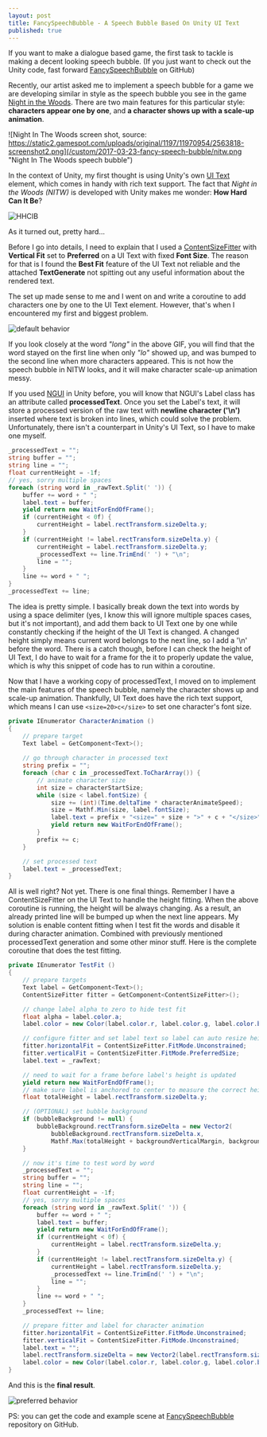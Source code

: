 ```yaml
---
layout: post
title: FancySpeechBubble - A Speech Bubble Based On Unity UI Text
published: true
---
```


If you want to make a dialogue based game, the first task to tackle is making a decent looking speech bubble. (If you just want to check out the Unity code, fast forward [FancySpeechBubble](https://github.com/solosodium/FancySpeechBubble) on GitHub)

Recently, our artist asked me to implement a speech bubble for a game we are developing similar in style as the speech bubble you see in the game [Night in the Woods](http://www.nightinthewoods.com/). There are two main features for this particular style: **characters appear one by one**, and **a character shows up with a scale-up animation**.

![Night In The Woods screen shot, source: https://static2.gamespot.com/uploads/original/1197/11970954/2563818-screenshot2.png](/custom/2017-03-23-fancy-speech-bubble/nitw.png "Night In The Woods speech bubble")

In the context of Unity, my first thought is using Unity's own [UI Text](https://docs.unity3d.com/ScriptReference/UI.Text.html) element, which comes in handy with rich text support. The fact that *Night in the Woods (NITW)* is developed with Unity makes me wonder: **How Hard Can It Be**?

![HHCIB](/custom/2017-03-23-fancy-speech-bubble/hhcib.gif "HHCIB")

As it turned out, pretty hard...

Before I go into details, I need to explain that I used a [ContentSizeFitter](https://docs.unity3d.com/Manual/script-ContentSizeFitter.html) with **Vertical Fit** set to **Preferred** on a UI Text with fixed **Font Size**. The reason for that is I found the **Best Fit** feature of the UI Text not reliable and the attached **TextGenerate** not spitting out any useful information about the rendered text.

The set up made sense to me and I went on and write a coroutine to add characters one by one to the UI Text element. However, that's when I encountered my first and biggest problem.

![default behavior](/custom/2017-03-23-fancy-speech-bubble/default_behavior.gif "Unity UI Text default behavior")

If you look closely at the word *"long"* in the above GIF, you will find that the word stayed on the first line when only *"lo"* showed up, and was bumped to the second line when more characters appeared. This is not how the speech bubble in NITW looks, and it will make character scale-up animation messy.

If you used [NGUI](https://www.assetstore.unity3d.com/en/#!/content/2413) in Unity before, you will know that NGUI's Label class has an attribute called **processedText**. Once you set the Label's text, it will store a processed version of the raw text with **newline character ('\n')** inserted where text is broken into lines, which could solve the problem.
 Unfortunately, there isn't a counterpart in Unity's UI Text, so I have to make one myself.

```csharp
_processedText = "";
string buffer = "";
string line = "";
float currentHeight = -1f;
// yes, sorry multiple spaces
foreach (string word in _rawText.Split(' ')) {
	buffer += word + " ";
	label.text = buffer;
	yield return new WaitForEndOfFrame();
	if (currentHeight < 0f) {
		currentHeight = label.rectTransform.sizeDelta.y;
	}
	if (currentHeight != label.rectTransform.sizeDelta.y) {
		currentHeight = label.rectTransform.sizeDelta.y;
		_processedText += line.TrimEnd(' ') + "\n";
		line = "";
	}
	line += word + " ";
}
_processedText += line;
```

The idea is pretty simple. I basically break down the text into words by using a space delimiter (yes, I know this will ignore multiple spaces cases, but it's not important), and add them back to UI Text one by one while constantly checking if the height of the UI Text is changed. A changed height simply means current word belongs to the next line, so I add a '\n' before the word. There is a catch though, before I can check the height of UI Text, I do have to wait for a frame for the it to properly update the value, which is why this snippet of code has to run within a coroutine.

Now that I have a working copy of processedText, I moved on to implement the main features of the speech bubble, namely the character shows up and scale-up animation. Thankfully, UI Text does have the rich text support, which means I can use ``` <size=20>c</size> ``` to set one character's font size.

```csharp
private IEnumerator CharacterAnimation () 
{
	// prepare target
	Text label = GetComponent<Text>();
	
	// go through character in processed text
	string prefix = "";
	foreach (char c in _processedText.ToCharArray()) {
		// animate character size
		int size = characterStartSize;
		while (size < label.fontSize) {
			size += (int)(Time.deltaTime * characterAnimateSpeed);
			size = Mathf.Min(size, label.fontSize);
			label.text = prefix + "<size=" + size + ">" + c + "</size>";
			yield return new WaitForEndOfFrame();
		}
		prefix += c;
	}

	// set processed text
	label.text = _processedText;
}
```

All is well right? Not yet. There is one final things. Remember I have a ContentSizeFitter on the UI Text to handle the height fitting. When the above coroutine is running, the height will be always changing. As a result, an already printed line will be bumped up when the next line appears. My solution is enable content fitting when I test fit the words and disable it during character animation. Combined with previously mentioned processedText generation and some other minor stuff. Here is the complete coroutine that does the test fitting.

```csharp
private IEnumerator TestFit () 
{
	// prepare targets
	Text label = GetComponent<Text>();
	ContentSizeFitter fitter = GetComponent<ContentSizeFitter>();

	// change label alpha to zero to hide test fit
	float alpha = label.color.a;
	label.color = new Color(label.color.r, label.color.g, label.color.b, 0f);

	// configure fitter and set label text so label can auto resize height
	fitter.horizontalFit = ContentSizeFitter.FitMode.Unconstrained;
	fitter.verticalFit = ContentSizeFitter.FitMode.PreferredSize;
	label.text = _rawText;

	// need to wait for a frame before label's height is updated
	yield return new WaitForEndOfFrame();
	// make sure label is anchored to center to measure the correct height
	float totalHeight = label.rectTransform.sizeDelta.y;

	// (OPTIONAL) set bubble background
	if (bubbleBackground != null) {
		bubbleBackground.rectTransform.sizeDelta = new Vector2(
			bubbleBackground.rectTransform.sizeDelta.x, 
			Mathf.Max(totalHeight + backgroundVerticalMargin, backgroundMinimumHeight));
	}

	// now it's time to test word by word
	_processedText = "";
	string buffer = "";
	string line = "";
	float currentHeight = -1f;
	// yes, sorry multiple spaces
	foreach (string word in _rawText.Split(' ')) {
		buffer += word + " ";
		label.text = buffer;
		yield return new WaitForEndOfFrame();
		if (currentHeight < 0f) {
			currentHeight = label.rectTransform.sizeDelta.y;
		}
		if (currentHeight != label.rectTransform.sizeDelta.y) {
			currentHeight = label.rectTransform.sizeDelta.y;
			_processedText += line.TrimEnd(' ') + "\n";
			line = "";
		}
		line += word + " ";
	}
	_processedText += line;

	// prepare fitter and label for character animation
	fitter.horizontalFit = ContentSizeFitter.FitMode.Unconstrained;
	fitter.verticalFit = ContentSizeFitter.FitMode.Unconstrained;
	label.text = "";
	label.rectTransform.sizeDelta = new Vector2(label.rectTransform.sizeDelta.x, totalHeight);
	label.color = new Color(label.color.r, label.color.g, label.color.b, alpha);
}
```

And this is the **final result**.

![preferred behavior](/custom/2017-03-23-fancy-speech-bubble/preferred_behavior.gif "Unity UI Text preferred behavior")

PS: you can get the code and example scene at [FancySpeechBubble](https://github.com/solosodium/FancySpeechBubble) repository on GitHub.
